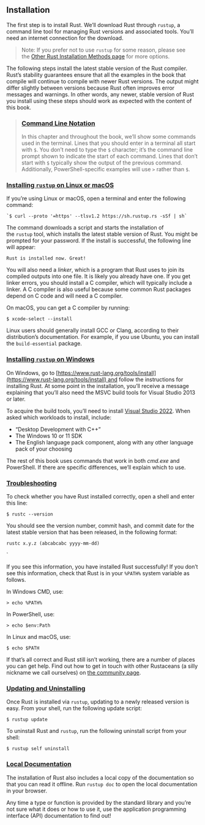 ## Installation

The first step is to install Rust. We’ll download Rust through `rustup`, a command line tool for managing Rust versions and associated tools. You’ll need an internet connection for the download.

> Note: If you prefer not to use `rustup` for some reason, please see the [Other Rust Installation Methods page](https://forge.rust-lang.org/infra/other-installation-methods.html) for more options.

The following steps install the latest stable version of the Rust compiler. Rust’s stability guarantees ensure that all the examples in the book that compile will continue to compile with newer Rust versions. The output might differ slightly between versions because Rust often improves error messages and warnings. In other words, any newer, stable version of Rust you install using these steps should work as expected with the content of this book.

> ### [Command Line Notation](https://doc.rust-lang.org/stable/book/ch01-01-installation.html#command-line-notation)
> 
> In this chapter and throughout the book, we’ll show some commands used in the terminal. Lines that you should enter in a terminal all start with `$`. You don’t need to type the `$` character; it’s the command line prompt shown to indicate the start of each command. Lines that don’t start with `$` typically show the output of the previous command. Additionally, PowerShell-specific examples will use `>` rather than `$`.

### [Installing `rustup` on Linux or macOS](https://doc.rust-lang.org/stable/book/ch01-01-installation.html#installing-rustup-on-linux-or-macos)

If you’re using Linux or macOS, open a terminal and enter the following command:
```shell
`$ curl --proto '=https' --tlsv1.2 https://sh.rustup.rs -sSf | sh`
```


The command downloads a script and starts the installation of the `rustup` tool, which installs the latest stable version of Rust. You might be prompted for your password. If the install is successful, the following line will appear:

```shell
Rust is installed now. Great!
```


You will also need a _linker_, which is a program that Rust uses to join its compiled outputs into one file. It is likely you already have one. If you get linker errors, you should install a C compiler, which will typically include a linker. A C compiler is also useful because some common Rust packages depend on C code and will need a C compiler.

On macOS, you can get a C compiler by running:

`$ xcode-select --install`

Linux users should generally install GCC or Clang, according to their distribution’s documentation. For example, if you use Ubuntu, you can install the `build-essential` package.

### [Installing `rustup` on Windows](https://doc.rust-lang.org/stable/book/ch01-01-installation.html#installing-rustup-on-windows)

On Windows, go to [https://www.rust-lang.org/tools/install](https://www.rust-lang.org/tools/install) and follow the instructions for installing Rust. At some point in the installation, you’ll receive a message explaining that you’ll also need the MSVC build tools for Visual Studio 2013 or later.

To acquire the build tools, you’ll need to install [Visual Studio 2022](https://visualstudio.microsoft.com/downloads/). When asked which workloads to install, include:

- “Desktop Development with C++”
- The Windows 10 or 11 SDK
- The English language pack component, along with any other language pack of your choosing

The rest of this book uses commands that work in both _cmd.exe_ and PowerShell. If there are specific differences, we’ll explain which to use.

### [Troubleshooting](https://doc.rust-lang.org/stable/book/ch01-01-installation.html#troubleshooting)

To check whether you have Rust installed correctly, open a shell and enter this line:

```shell
$ rustc --version
```

You should see the version number, commit hash, and commit date for the latest stable version that has been released, in the following format:

```shell
rustc x.y.z (abcabcabc yyyy-mm-dd)
```
`

If you see this information, you have installed Rust successfully! If you don’t see this information, check that Rust is in your `%PATH%` system variable as follows.

In Windows CMD, use:

`> echo %PATH%`

In PowerShell, use:

`> echo $env:Path`

In Linux and macOS, use:

`$ echo $PATH`

If that’s all correct and Rust still isn’t working, there are a number of places you can get help. Find out how to get in touch with other Rustaceans (a silly nickname we call ourselves) on [the community page](https://www.rust-lang.org/community).

### [Updating and Uninstalling](https://doc.rust-lang.org/stable/book/ch01-01-installation.html#updating-and-uninstalling)

Once Rust is installed via `rustup`, updating to a newly released version is easy. From your shell, run the following update script:

```shell
$ rustup update
```

To uninstall Rust and `rustup`, run the following uninstall script from your shell:

```shell
$ rustup self uninstall
```


### [Local Documentation](https://doc.rust-lang.org/stable/book/ch01-01-installation.html#local-documentation)

The installation of Rust also includes a local copy of the documentation so that you can read it offline. Run `rustup doc` to open the local documentation in your browser.

Any time a type or function is provided by the standard library and you’re not sure what it does or how to use it, use the application programming interface (API) documentation to find out!